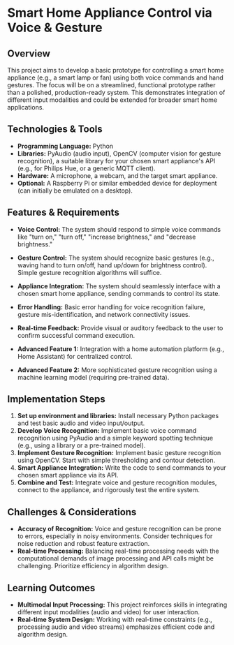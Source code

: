 #  Smart Home Appliance Control via Voice & Gesture

## Overview

This project aims to develop a basic prototype for controlling a smart home appliance (e.g., a smart lamp or fan) using both voice commands and hand gestures. The focus will be on a streamlined, functional prototype rather than a polished, production-ready system.  This demonstrates integration of different input modalities and could be extended for broader smart home applications.

## Technologies & Tools

* **Programming Language:** Python
* **Libraries:** PyAudio (audio input), OpenCV (computer vision for gesture recognition), a suitable library for your chosen smart appliance's API (e.g., for Philips Hue, or a generic MQTT client).
* **Hardware:** A microphone, a webcam, and the target smart appliance.
* **Optional:** A Raspberry Pi or similar embedded device for deployment (can initially be emulated on a desktop).

## Features & Requirements

- **Voice Control:**  The system should respond to simple voice commands like "turn on," "turn off," "increase brightness," and "decrease brightness."
- **Gesture Control:** The system should recognize basic gestures (e.g., waving hand to turn on/off, hand up/down for brightness control).  Simple gesture recognition algorithms will suffice.
- **Appliance Integration:**  The system should seamlessly interface with a chosen smart home appliance, sending commands to control its state.
- **Error Handling:** Basic error handling for voice recognition failure, gesture mis-identification, and network connectivity issues.
- **Real-time Feedback:** Provide visual or auditory feedback to the user to confirm successful command execution.

- **Advanced Feature 1:**  Integration with a home automation platform (e.g., Home Assistant) for centralized control.
- **Advanced Feature 2:**  More sophisticated gesture recognition using a machine learning model (requiring pre-trained data).


## Implementation Steps

1. **Set up environment and libraries:** Install necessary Python packages and test basic audio and video input/output.
2. **Develop Voice Recognition:** Implement basic voice command recognition using PyAudio and a simple keyword spotting technique (e.g., using a library or a pre-trained model).
3. **Implement Gesture Recognition:** Implement basic gesture recognition using OpenCV. Start with simple thresholding and contour detection.
4. **Smart Appliance Integration:** Write the code to send commands to your chosen smart appliance via its API.
5. **Combine and Test:** Integrate voice and gesture recognition modules, connect to the appliance, and rigorously test the entire system.


## Challenges & Considerations

- **Accuracy of Recognition:**  Voice and gesture recognition can be prone to errors, especially in noisy environments.  Consider techniques for noise reduction and robust feature extraction.
- **Real-time Processing:** Balancing real-time processing needs with the computational demands of image processing and API calls might be challenging. Prioritize efficiency in algorithm design.


## Learning Outcomes

- **Multimodal Input Processing:** This project reinforces skills in integrating different input modalities (audio and video) for user interaction.
- **Real-time System Design:** Working with real-time constraints (e.g., processing audio and video streams) emphasizes efficient code and algorithm design.

